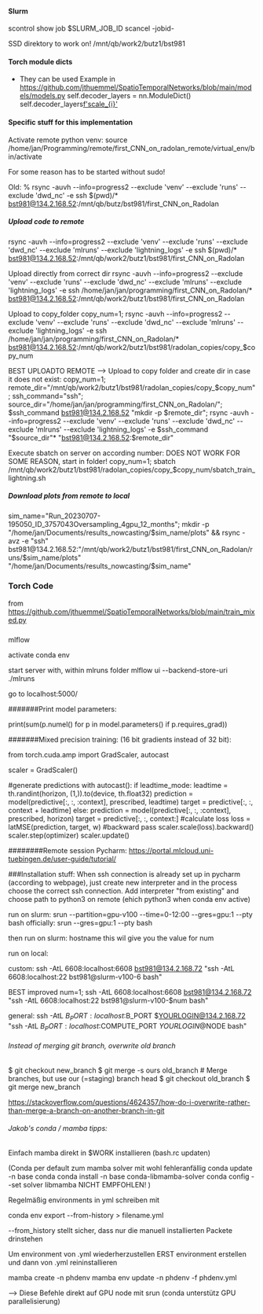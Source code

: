 
#### Slurm
scontrol show job $SLURM_JOB_ID
scancel -jobid-

SSD direktory to work on!
/mnt/qb/work2/butz1/bst981

#### Torch module dicts
- They can be used 
Example in https://github.com/jthuemmel/SpatioTemporalNetworks/blob/main/models/models.py
self.decoder_layers = nn.ModuleDict()
self.decoder_layers[f'scale_{i}'](z)

#### Specific stuff for this implementation
Activate remote python venv:
source /home/jan/Programming/remote/first_CNN_on_radolan_remote/virtual_env/bin/activate

For some reason has to be started without sudo!

Old:
% rsync -auvh --info=progress2 --exclude 'venv' --exclude 'runs' --exclude 'dwd_nc' -e ssh $(pwd)/* bst981@134.2.168.52:/mnt/qb/butz/bst981/first_CNN_on_Radolan

##### Upload code to remote
rsync -auvh --info=progress2 --exclude 'venv' --exclude 'runs' --exclude 'dwd_nc' --exclude 'mlruns' --exclude 'lightning_logs' -e ssh $(pwd)/* bst981@134.2.168.52:/mnt/qb/work2/butz1/bst981/first_CNN_on_Radolan

Upload directly from correct dir
rsync -auvh --info=progress2 --exclude 'venv' --exclude 'runs' --exclude 'dwd_nc' --exclude 'mlruns' --exclude 'lightning_logs' -e ssh /home/jan/jan/programming/first_CNN_on_Radolan/* bst981@134.2.168.52:/mnt/qb/work2/butz1/bst981/first_CNN_on_Radolan

Upload to copy_folder
copy_num=1; rsync -auvh --info=progress2 --exclude 'venv' --exclude 'runs' --exclude 'dwd_nc' --exclude 'mlruns' --exclude 'lightning_logs' -e ssh /home/jan/jan/programming/first_CNN_on_Radolan/* bst981@134.2.168.52:/mnt/qb/work2/butz1/bst981/radolan_copies/copy_$copy_num

BEST UPLOADTO REMOTE --> Upload to copy folder and create dir in case it does not exist:
copy_num=1; remote_dir="/mnt/qb/work2/butz1/bst981/radolan_copies/copy_$copy_num"; ssh_command="ssh"; source_dir="/home/jan/jan/programming/first_CNN_on_Radolan/"; $ssh_command bst981@134.2.168.52 "mkdir -p $remote_dir"; rsync -auvh --info=progress2 --exclude 'venv' --exclude 'runs' --exclude 'dwd_nc' --exclude 'mlruns' --exclude 'lightning_logs' -e $ssh_command "$source_dir"* "bst981@134.2.168.52:$remote_dir"

Execute sbatch on server on according number:
DOES NOT WORK FOR SOME REASON, start in folder!
copy_num=1; sbatch /mnt/qb/work2/butz1/bst981/radolan_copies/copy_$copy_num/sbatch_train_lightning.sh

##### Download plots from remote to local
sim_name="Run_20230707-195050_ID_3757043Oversampling_4gpu_12_months"; mkdir -p "/home/jan/Documents/results_nowcasting/$sim_name/plots" && rsync -avz -e "ssh" bst981@134.2.168.52:"/mnt/qb/work2/butz1/bst981/first_CNN_on_Radolan/runs/$sim_name/plots" "/home/jan/Documents/results_nowcasting/$sim_name"

### Torch Code

from https://github.com/jthuemmel/SpatioTemporalNetworks/blob/main/train_mixed.py

###
mlflow

activate conda env

start server with, within mlruns folder
mlflow ui --backend-store-uri ./mlruns

go to localhost:5000/


#######Print model parameters:

print(sum(p.numel() for p in model.parameters() if p.requires_grad))

#######Mixed precision training: (16 bit gradients instead of 32 bit):

from torch.cuda.amp import GradScaler, autocast

scaler = GradScaler()

#generate predictions     with autocast():    if leadtime_mode:    leadtime = th.randint(horizon, (1,)).to(device, th.float32)    prediction = model(predictive[:, :, :context], prescribed, leadtime)    target = predictive[:, :, context + leadtime]    else:    prediction = model(predictive[:, :, :context], prescribed, horizon)    target = predictive[:, :, context:]    #calculate loss    loss = latMSE(prediction, target, w)    #backward pass        scaler.scale(loss).backward()    scaler.step(optimizer)           scaler.update()



########Remote session Pycharm:
https://portal.mlcloud.uni-tuebingen.de/user-guide/tutorial/ 

###Installation stuff:
When ssh connection is already set up in pycharm (according to webpage), just create new interpreter and in the process
choose the correct ssh connection. Add interpreter "from existing" and choose path to python3 on remote (ehich python3 when conda env active)

run on slurm:
srun --partition=gpu-v100 --time=0-12:00 --gres=gpu:1 --pty bash
officially:
srun --gres=gpu:1 --pty bash

then run on slurm:
hostname
this wil give you the value for num


run on local:

custom:
ssh -AtL 6608:localhost:6608 bst981@134.2.168.72 "ssh -AtL 6608:localhost:22 bst981@slurm-v100-6 bash"

BEST improved
num=1; ssh -AtL 6608:localhost:6608 bst981@134.2.168.72 "ssh -AtL 6608:localhost:22 bst981@slurm-v100-$num bash"

general:
ssh -AtL $B_PORT:localhost:$B_PORT $YOURLOGIN@134.2.168.72 "ssh -AtL $B_PORT:localhost:$COMPUTE_PORT $YOURLOGIN@$NODE bash"



###### Instead of merging git branch, overwrite old branch

$ git checkout new_branch
$ git merge -s ours old_branch # Merge branches, but use our (=staging) branch head
$ git checkout old_branch
$ git merge new_branch

https://stackoverflow.com/questions/4624357/how-do-i-overwrite-rather-than-merge-a-branch-on-another-branch-in-git 


###### Jakob's conda / mamba tipps:

Einfach mamba direkt in $WORK installieren (bash.rc updaten) 

(Conda per default zum mamba solver mit wohl fehleranfällig
conda update -n base conda
conda install -n base conda-libmamba-solver
conda config --set solver libmamba
NICHT EMPFOHLEN!
)

Regelmäßig environments in yml schreiben mit

conda env export --from-history > filename.yml

--from_history stellt sicher, dass nur die manuell installierten Packete drinstehen

Um environment von .yml wiederherzustellen ERST environment erstellen und dann von .yml reininstallieren

mamba create -n phdenv
mamba env update -n phdenv -f phdenv.yml

--> Diese Befehle direkt auf GPU node mit srun (conda unterstütz GPU parallelisierung)


